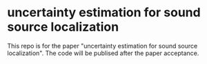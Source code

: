 # uncertainty estimation for sound source localization
This repo is for the paper "uncertainty estimation for sound source localization". The code will be publised after the paper acceptance.
